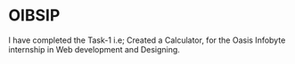 # OIBSIP
I have completed the Task-1 i.e; Created a Calculator, for the Oasis Infobyte internship in Web development and Designing.
